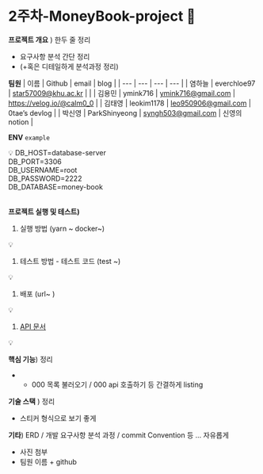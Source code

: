 # 2주차-MoneyBook-project 💫

**프로젝트 개요** ) 한두 줄 정리

- 요구사항 분석 간단 정리
- (+혹은 디테일하게 분석과정 정리)

**팀원**
| 이름 | Github | email | blog |
| --- | --- | --- | --- |
| 염하늘 | everchloe97 | star57009@khu.ac.kr | |
| 김용민 | ymink716 | ymink716@gmail.com | https://velog.io/@calm0_0 |
| 김태영 | leokim1178 | leo950906@gmail.com | 0tae’s devlog |
| 박신영 | ParkShinyeong | syngh503@gmail.com | 신영의 notion |

**ENV**
`example`

<aside>
💡 
DB_HOST=database-server
<br>
DB_PORT=3306
<br>
DB_USERNAME=root
<br>
DB_PASSWORD=2222
<br>
DB_DATABASE=money-book

</aside>
<br>

**프로젝트 실행 및 테스트)**

1. 실행 방법 (yarn ~ docker~)

<aside>
💡
</aside>

1. 테스트 방법 - 테스트 코드 (test ~)

<aside>
💡
</aside>

1. 배포 (url~ )

<aside>
💡
</aside>

1. [API 문서](localhost:3000/api/docs) 

<aside>
💡

</aside>

**핵심 기능**) 정리

- - 000 목록 불러오기 / 000 api 호출하기 등 간결하게 listing

**기술 스택** ) 정리

- 스티커 형식으로 보기 좋게

**기타**) ERD / 개발 요구사항 분석 과정 / commit Convention 등 ... 자유롭게

- 사진 첨부
- 팀원 이름 + github
